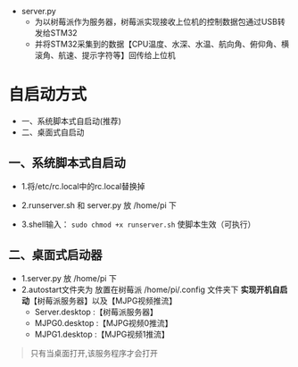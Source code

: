 - server.py 
    - 为以树莓派作为服务器，树莓派实现接收上位机的控制数据包通过USB转发给STM32
    - 并将STM32采集到的数据【CPU温度、水深、水温、航向角、俯仰角、横滚角、航速、提示字符等】回传给上位机
	
	
	
# 自启动方式
- 一、系统脚本式自启动(推荐)
- 二、桌面式自启动


## 一、系统脚本式自启动

- 1.将/etc/rc.local中的rc.local替换掉 
- 2.runserver.sh 和 server.py 放 /home/pi 下

- 3.shell输入：
`
sudo chmod +x runserver.sh
`
使脚本生效（可执行）
	
## 二、桌面式启动器	
- 1.server.py 放 /home/pi 下
- 2.autostart文件夹为 放置在树莓派 /home/pi/.config 文件夹下 **实现开机自启动**【树莓派服务器】以及【MJPG视频推流】
	- Server.desktop :【树莓派服务器】
    - MJPG0.desktop :【MJPG视频0推流】
	- MJPG1.desktop :【MJPG视频1推流】
> 只有当桌面打开,该服务程序才会打开